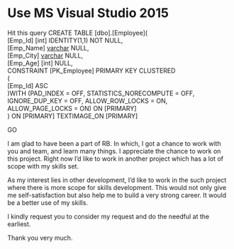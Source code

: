 # Use MS Visual Studio 2015
Hit this query
CREATE TABLE [dbo].[Employee](  
[Emp_Id] [int] IDENTITY(1,1) NOT NULL,  
[Emp_Name] [varchar](max) NULL,  
[Emp_City] [varchar](max) NULL,  
[Emp_Age] [int] NULL,  
CONSTRAINT [PK_Employee] PRIMARY KEY CLUSTERED   
(  
[Emp_Id] ASC  
)WITH (PAD_INDEX = OFF, STATISTICS_NORECOMPUTE = OFF, IGNORE_DUP_KEY = OFF, ALLOW_ROW_LOCKS = ON, ALLOW_PAGE_LOCKS = ON) ON [PRIMARY]  
) ON [PRIMARY] TEXTIMAGE_ON [PRIMARY]  
  
GO  

I am glad to have been a part of RB. In which, I got a chance to work with you and team, and learn many things. I appreciate the chance to work on this  project. Right now I’d like to work in another project which has a lot of scope with my skills set. 

As my interest lies in other development, I’d like to work in the such project where there is more scope for skills development. This would not only give me self-satisfaction but also help me to build a very strong career. It would be a better use of my skills.

I kindly request you to consider my request and do the needful at the earliest.

 Thank you very much. 
